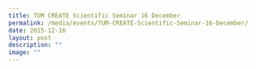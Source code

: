 ```yaml
---
title: TUM CREATE Scientific Seminar 16 December
permalink: /media/events/TUM-CREATE-Scientific-Seminar-16-December/
date: 2015-12-16
layout: post
description: ""
image: ""
---
```

